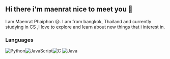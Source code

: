 <h2> Hi there i'm maenrat nice to meet you 👋 </h2>
I am Maenrat Phaiphon 😃. I am from bangkok, Thailand and currently studying in CS ,I love to explore and learn about new things that i interest in.



### Languages

![Python](https://img.shields.io/badge/-Python-000?&logo=Python)![JavaScript](https://img.shields.io/badge/-JavaScript-000?&logo=JavaScript)![C](https://img.shields.io/badge/-C-000?&logo=C) ![Java](https://img.shields.io/badge/-Java-000?&logo=Java&logoColor=007396)
